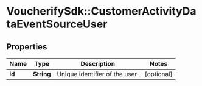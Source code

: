 # VoucherifySdk::CustomerActivityDataEventSourceUser

## Properties

| Name | Type | Description | Notes |
| ---- | ---- | ----------- | ----- |
| **id** | **String** | Unique identifier of the user. | [optional] |

